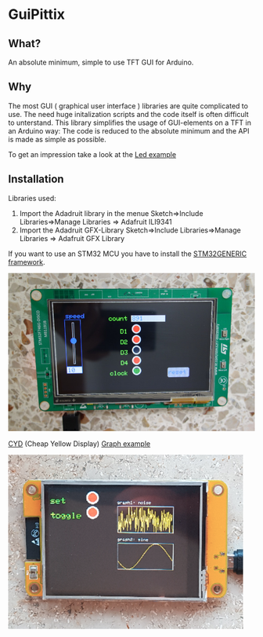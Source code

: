 # GuiPittix

## What?
An absolute minimum, simple to use TFT GUI for Arduino.

## Why
The most GUI ( graphical user interface ) libraries are quite complicated to use.
The need huge initalization scripts and the code itself is often difficult to unterstand.
This library simplifies the usage of GUI-elements on a TFT in an Arduino way: 
The code is reduced to the absolute minimum and the API is made as simple as possible.

To get an impression take a look at the [Led example](https://github.com/ChrisMicro/GuiPittix/blob/master/examples/Led/Led.ino)

## Installation

Libraries used:
1. Import the Adadruit library in the menue
Sketch=>Include Libraries=>Manage Libraries =>  Adafruit ILI9341   
2. Import the Adadruit GFX-Library
Sketch=>Include Libraries=>Manage Libraries =>  Adafruit GFX Library  

If you want to use an STM32 MCU you have to install the [STM32GENERIC framework](https://github.com/ChrisMicro/STM32GENERIC).

<p align="left">
  <img src="/doc/GuiDemo.png" width="1024"/>
</p>

[CYD](https://github.com/witnessmenow/ESP32-Cheap-Yellow-Display/tree/main) (Cheap Yellow Display)  [Graph example](https://github.com/ChrisMicro/GuiPittix/blob/master/examples/Graph/Graph.ino)
<p align="left">
  <img src="/doc/CYD_GuiPittix.png" width="480"/>
</p>
